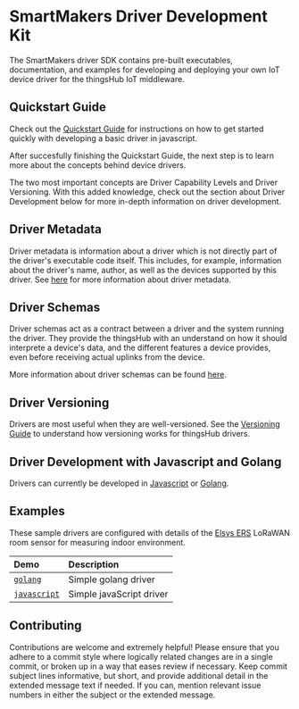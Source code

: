 # SmartMakers Driver Development Kit

The SmartMakers driver SDK contains pre-built executables, documentation, and examples
for developing and deploying your own IoT device driver for the thingsHub IoT middleware.


## Quickstart Guide

Check out the [Quickstart Guide](docs/quickstart.md)
for instructions on how to get started quickly
with developing a basic driver in javascript.

After succesfully finishing the Quickstart Guide,
the next step is to learn more about the concepts
behind device drivers.

The two most important concepts are Driver Capability Levels
and Driver Versioning.
Ẃith this added knowledge,
check out the section about Driver Development below
for more in-depth information on driver development.

## Driver Metadata

Driver metadata is information about a driver which is not directly part of the driver's executable code itself.
This includes, for example, information about the driver's name, author, as well as the devices supported by this driver.
See [here](docs/metadata.md) for more information about driver metadata.


## Driver Schemas

Driver schemas act as a contract between a driver and the system running the driver.
They provide the thingsHub with an understand on how it should interprete a device's data,
and the different features a device provides, even before receiving actual uplinks
from the device.

More information about driver schemas can be found [here](docs/schema.md).


## Driver Versioning

Drivers are most useful when they are well-versioned.
See the [Versioning Guide](docs/versioning.md) to understand how versioning works for thingsHub drivers.


## Driver Development with Javascript and Golang

Drivers can currently be developed in [Javascript](docs/javascript.md) or [Golang](docs/golang.md).


## Examples

These sample drivers are configured with details of the [Elsys ERS](https://www.elsys.se/en/ers/)
LoRaWAN room sensor for measuring indoor environment.

| Demo | Description |
|:------|:----------|
| [`golang`](https://github.com/smartmakers/drivers/tree/master/examples/golang) | Simple golang driver |
| [`javascript`](https://github.com/smartmakers/drivers/tree/master/examples/javascript) | Simple javaScript driver |


## Contributing

Contributions are welcome and extremely helpful!
Please ensure that you adhere to a commit style
where logically related changes are in a single commit,
or broken up in a way that eases review if necessary.
Keep commit subject lines informative,
but short, and provide additional detail in the extended message text if needed.
If you can, mention relevant issue numbers in either the subject or the extended message.
